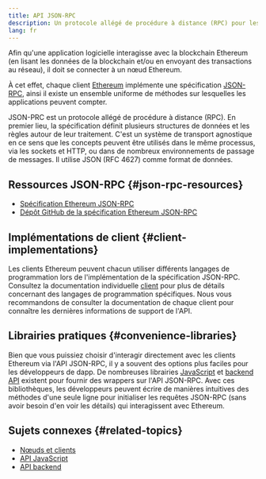 ```yaml
---
title: API JSON-RPC
description: Un protocole allégé de procédure à distance (RPC) pour les clients Ethereum.
lang: fr
---
```


Afin qu'une application logicielle interagisse avec la blockchain Ethereum (en lisant les données de la blockchain et/ou en envoyant des transactions au réseau), il doit se connecter à un nœud Ethereum.

À cet effet, chaque client [Ethereum](/developers/docs/nodes-and-clients/#execution-clients) implémente une spécification [JSON-RPC](http://www.jsonrpc.org/specification), ainsi il existe un ensemble uniforme de méthodes sur lesquelles les applications peuvent compter.

JSON-PRC est un protocole allégé de procédure à distance (RPC). En premier lieu, la spécification définit plusieurs structures de données et les règles autour de leur traitement. C'est un système de transport agnostique en ce sens que les concepts peuvent être utilisés dans le même processus, via les sockets et HTTP, ou dans de nombreux environnements de passage de messages. Il utilise JSON (RFC 4627) comme format de données.

## Ressources JSON-RPC {#json-rpc-resources}

- [Spécification Ethereum JSON-RPC](https://playground.open-rpc.org/?schemaUrl=https://raw.githubusercontent.com/ethereum/eth1.0-apis/assembled-spec/openrpc.json&uiSchema[appBar][ui:splitView]=true&uiSchema[appBar][ui:input]=false&uiSchema[appBar][ui:examplesDropdown]=false)
- [Dépôt GitHub de la spécification Ethereum JSON-RPC](https://github.com/ethereum/eth1.0-apis)

## Implémentations de client {#client-implementations}

Les clients Ethereum peuvent chacun utiliser différents langages de programmation lors de l'implémentation de la spécification JSON-RPC. Consultez la documentation individuelle [client](/developers/docs/nodes-and-clients/#execution-clients) pour plus de détails concernant des langages de programmation spécifiques. Nous vous recommandons de consulter la documentation de chaque client pour connaître les dernières informations de support de l'API.

## Librairies pratiques {#convenience-libraries}

Bien que vous puissiez choisir d'interagir directement avec les clients Ethereum via l'API JSON-RPC, il y a souvent des options plus faciles pour les développeurs de dapp. De nombreuses librairies [JavaScript](/developers/docs/apis/javascript/#available-libraries) et [backend API](/developers/docs/apis/backend/#available-libraries) existent pour fournir des wrappers sur l'API JSON-RPC. Avec ces bibliothèques, les développeurs peuvent écrire de manières intuitives des méthodes d'une seule ligne pour initialiser les requêtes JSON-RPC (sans avoir besoin d'en voir les détails) qui interagissent avec Ethereum.

## Sujets connexes {#related-topics}

- [Nœuds et clients](/developers/docs/nodes-and-clients/)
- [API JavaScript](/developers/docs/apis/javascript/)
- [API backend](/developers/docs/apis/backend/)
